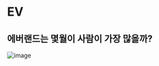 # EV
에버랜드는 몇월이 사람이 가장 많을까?
-
![image](https://github.com/minseok06/EV/assets/121544294/b5b165ff-7bd5-4a46-af95-6ec76ac90ea0)
